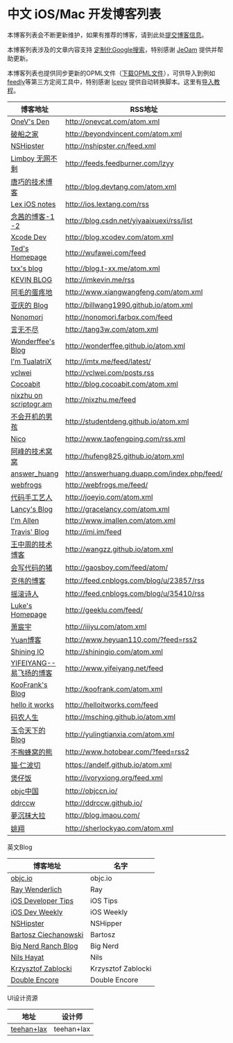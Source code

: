 中文 iOS/Mac 开发博客列表
=========

本博客列表会不断更新维护，如果有推荐的博客，请到此处[提交博客信息](https://github.com/tangqiaoboy/iOSBlogCN/issues/1)。

本博客列表涉及的文章内容支持 [定制化Google搜索](https://www.google.com/cse/publicurl?cx=006531766708784105585:e42hjzmqfcu)，特别感谢 [JeOam](https://github.com/JeOam) 提供并帮助更新。

本博客列表也提供同步更新的OPML文件（[下载OPML文件](https://github.com/tangqiaoboy/iOSBlogCN/raw/master/blogcn.opml)），可供导入到例如[feedly](http://www.feedly.com/)等第三方定阅工具中，特别感谢 [lcepy](https://github.com/lcepy) 提供自动转换脚本。这里有[导入教程](http://blog.feedly.com/feedlimport/)。


博客地址 | RSS地址
----- | -----
[OneV's Den](http://onevcat.com) | <http://onevcat.com/atom.xml>
[破船之家](http://beyondvincent.com) | <http://beyondvincent.com/atom.xml>
[NSHipster](http://nshipster.cn) | <http://nshipster.cn/feed.xml>
[Limboy 无网不剩](http://blog.leezhong.com/) | <http://feeds.feedburner.com/lzyy>
[唐巧的技术博客](http://blog.devtang.com) | <http://blog.devtang.com/atom.xml>
[Lex iOS notes](http://ios.lextang.com) | <http://ios.lextang.com/rss>
[念茜的博客-1](http://blog.csdn.net/yiyaaixuexi)[ -2](http://nianxi.net/) | <http://blog.csdn.net/yiyaaixuexi/rss/list>
[Xcode Dev](http://blog.xcodev.com) | <http://blog.xcodev.com/atom.xml>
[Ted's Homepage](http://wufawei.com/)| <http://wufawei.com/feed>
[txx's blog](http://blog.t-xx.me) | <http://blog.t-xx.me/atom.xml>
[KEVIN BLOG](http://imkevin.me) | <http://imkevin.me/rss>
[阿毛的蛋疼地](http://www.xiangwangfeng.com) | <http://www.xiangwangfeng.com/atom.xml>
[亚庆的 Blog](http://billwang1990.github.io) | <http://billwang1990.github.io/atom.xml>
[Nonomori](http://nonomori.farbox.com) | <http://nonomori.farbox.com/feed>
[言无不尽](http://tang3w.com) | <http://tang3w.com/atom.xml>
[Wonderffee's Blog](http://wonderffee.github.io) | <http://wonderffee.github.io/atom.xml>
[I'm TualatriX](http://imtx.me) | <http://imtx.me/feed/latest/>
[vclwei](http://vclwei.com) | <http://vclwei.com/posts.rss>
[Cocoabit](http://blog.cocoabit.com) | <http://blog.cocoabit.com/atom.xml>
[nixzhu on scriptogr.am](http://nixzhu.me) | <http://nixzhu.me/feed>
[不会开机的男孩](http://studentdeng.github.io) | <http://studentdeng.github.io/atom.xml>
[Nico](http://www.taofengping.com) | <http://www.taofengping.com/rss.xml>
[阿峰的技术窝窝](http://hufeng825.github.io) | <http://hufeng825.github.io/atom.xml>
[answer_huang](http://answerhuang.duapp.com) | <http://answerhuang.duapp.com/index.php/feed/>
[webfrogs](http://webfrogs.me) | <http://webfrogs.me/feed/>
[代码手工艺人](http://joeyio.com) | <http://joeyio.com/atom.xml>
[Lancy's Blog](http://gracelancy.com) | <http://gracelancy.com/atom.xml>
[I'm Allen](http://www.imallen.com) | <http://www.imallen.com/atom.xml>
[Travis' Blog](http://imi.im/)| <http://imi.im/feed>
[王中周的技术博客](http://wangzz.github.io/) |<http://wangzz.github.io/atom.xml>
[会写代码的猪](http://jiajun.org/)|<http://gaosboy.com/feed/atom/>
[克伟的博客](http://wangkewei.cnblogs.com/)|<http://feed.cnblogs.com/blog/u/23857/rss>
[摇滚诗人](http://cnblogs.com/biosli)|<http://feed.cnblogs.com/blog/u/35410/rss>
[Luke's Homepage](http://geeklu.com/) | <http://geeklu.com/feed/>
[萧宸宇](http://iiiyu.com/) | <http://iiiyu.com/atom.xml>
[Yuan博客](http://www.heyuan110.com/) | <http://www.heyuan110.com/?feed=rss2>
[Shining IO](http://shiningio.com/) | <http://shiningio.com/atom.xml>
[YIFEIYANG--易飞扬的博客](http://www.yifeiyang.net/) | <http://www.yifeiyang.net/feed>
[KooFrank's Blog](http://koofrank.com/) | <http://koofrank.com/atom.xml>
[hello it works](http://helloitworks.com) | <http://helloitworks.com/feed>
[码农人生](http://msching.github.io/) | <http://msching.github.io/atom.xml>
[玉令天下的Blog](http://yulingtianxia.com) | <http://yulingtianxia.com/atom.xml>
[不掏蜂窝的熊](http://www.hotobear.com/) | <http://www.hotobear.com/?feed=rss2>
[猫·仁波切](https://andelf.github.io/) | <https://andelf.github.io/atom.xml>
[煲仔饭](http://ivoryxiong.org/) | <http://ivoryxiong.org/feed.xml>
[objc中国](http://objccn.io/) | <http://objccn.io/>
[ddrccw](http://ddrccw.github.io/) | <http://ddrccw.github.io/>
[夢沉抹大拉](http://blog.imaou.com/) | <http://blog.imaou.com/>
[姚翔](http://sherlockyao.com/) | <http://sherlockyao.com/atom.xml>

英文Blog

博客地址|名字
----- | -----
[objc.io](http://www.objc.io/)| objc.io
[Ray Wenderlich](http://www.raywenderlich.com)| Ray
[iOS Developer Tips](http://iosdevelopertips.com/)| iOS Tips
[iOS Dev Weekly](http://iosdevweekly.com/)| iOS Weekly
[NSHipster](http://nshipster.com/)| NSHipper
[Bartosz Ciechanowski](http://ciechanowski.me)| Bartosz
[Big Nerd Ranch Blog](http://blog.bignerdranch.com)| Big Nerd
[Nils Hayat](http://nilsou.com/)| Nils
[Krzysztof Zablocki](http://www.merowing.info/)|Krzysztof Zablocki
[Double Encore](http://www.doubleencore.com/2013/09/essential-ios-7-developers-guide/)|Double Encore

UI设计资源

地址|设计师
---- | -----
[teehan+lax](http://www.teehanlax.com/tools/)|teehan+lax
